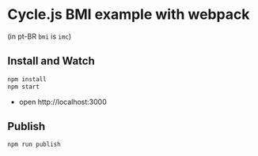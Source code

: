 # Cycle.js BMI example with webpack

(in pt-BR `bmi` is `imc`)

## Install and Watch

```sh
npm install
npm start
```

- open http://localhost:3000

## Publish

```sh
npm run publish
```

